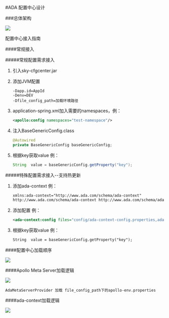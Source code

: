 #ADA 配置中心设计

###总体架构

![](https://github.com/longofsky/documents/blob/master/ADA/picture/ADA%E9%85%8D%E7%BD%AE%E4%B8%AD%E5%BF%83%E8%AE%BE%E8%AE%A1.jpg?raw=true)

配置中心接入指南

####常规接入

#####常规配置需求接入

1. 引入sky-cfgcenter.jar

2. 添加JVM配置

   ```text
   -Dapp.id=AppId
   -Denv=DEV
   -Dfile_config_path=加载环境路径
   ```

   

3. application-spring.xml加入需要的namespaces，例：

   ```xml
   <apollo:config namespaces="test-namespace"/>
   ```

   

4. 注入BaseGenericConfig.class

   ```java
   @Autowired
   private BaseGenericConfig baseGenericConfig;
   ```

   

5. 根据key获取value 例：

   ```java
   String  value = baseGenericConfig.getProperty("key");
   ```

#####特殊配置需求接入--支持热更新

1. 添加ada-context 例：

   ```xml
   xmlns:ada-context="http://www.ada.com/schema/ada-context"
   http://www.ada.com/schema/ada-context http://www.ada.com/schema/ada-context-1.0.0.xsd
   ```

2. 添加配置 例：

   ```xml
   <ada-context:config files="config/ada-context-config.properties,ada-context.properties"/>
   ```

3. 根据key获取value 例：

   ```xml
   String  value = baseGenericConfig.getProperty("key");
   ```
   
####配置中心加载顺序

![](https://github.com/longofsky/documents/blob/master/ADA/picture/ADA%E9%85%8D%E7%BD%AE%E4%B8%AD%E5%BF%83%E5%8A%A0%E8%BD%BD%E9%A1%BA%E5%BA%8F.jpg?raw=true)



####Apollo Meta Server加载逻辑

![](https://github.com/longofsky/documents/blob/master/ADA/picture/Apollo%20Meta%20Server%E5%9C%B0%E5%9D%80%E5%AE%9A%E4%BD%8D%E9%80%BB%E8%BE%91.jpg?raw=true)

```
AdaMetaServerProvider 加载 file_config_path下的apollo-env.properties
```

####ada-context加载逻辑

![](https://github.com/longofsky/documents/blob/master/ADA/picture/ada-context%E5%8A%A0%E8%BD%BD%E9%80%BB%E8%BE%91.jpg?raw=true)

